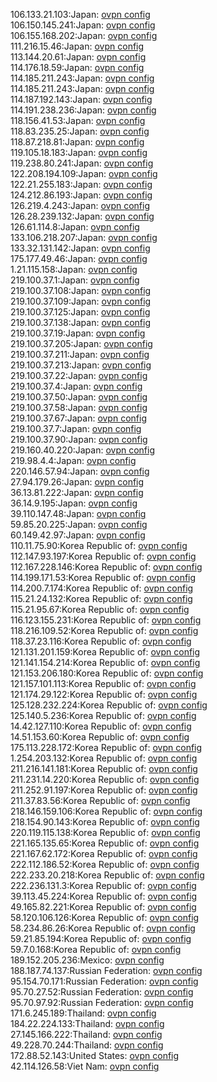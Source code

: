 106.133.21.103:Japan: [ovpn config](vpn/106_133_21_103.ovpn)  
106.150.145.241:Japan: [ovpn config](vpn/106_150_145_241.ovpn)  
106.155.168.202:Japan: [ovpn config](vpn/106_155_168_202.ovpn)  
111.216.15.46:Japan: [ovpn config](vpn/111_216_15_46.ovpn)  
113.144.20.61:Japan: [ovpn config](vpn/113_144_20_61.ovpn)  
114.176.18.59:Japan: [ovpn config](vpn/114_176_18_59.ovpn)  
114.185.211.243:Japan: [ovpn config](vpn/114_185_211_243.ovpn)  
114.185.211.243:Japan: [ovpn config](vpn/114_185_211_243.ovpn)  
114.187.192.143:Japan: [ovpn config](vpn/114_187_192_143.ovpn)  
114.191.238.236:Japan: [ovpn config](vpn/114_191_238_236.ovpn)  
118.156.41.53:Japan: [ovpn config](vpn/118_156_41_53.ovpn)  
118.83.235.25:Japan: [ovpn config](vpn/118_83_235_25.ovpn)  
118.87.218.81:Japan: [ovpn config](vpn/118_87_218_81.ovpn)  
119.105.18.183:Japan: [ovpn config](vpn/119_105_18_183.ovpn)  
119.238.80.241:Japan: [ovpn config](vpn/119_238_80_241.ovpn)  
122.208.194.109:Japan: [ovpn config](vpn/122_208_194_109.ovpn)  
122.21.255.183:Japan: [ovpn config](vpn/122_21_255_183.ovpn)  
124.212.86.193:Japan: [ovpn config](vpn/124_212_86_193.ovpn)  
126.219.4.243:Japan: [ovpn config](vpn/126_219_4_243.ovpn)  
126.28.239.132:Japan: [ovpn config](vpn/126_28_239_132.ovpn)  
126.61.114.8:Japan: [ovpn config](vpn/126_61_114_8.ovpn)  
133.106.218.207:Japan: [ovpn config](vpn/133_106_218_207.ovpn)  
133.32.131.142:Japan: [ovpn config](vpn/133_32_131_142.ovpn)  
175.177.49.46:Japan: [ovpn config](vpn/175_177_49_46.ovpn)  
1.21.115.158:Japan: [ovpn config](vpn/1_21_115_158.ovpn)  
219.100.37.1:Japan: [ovpn config](vpn/219_100_37_1.ovpn)  
219.100.37.108:Japan: [ovpn config](vpn/219_100_37_108.ovpn)  
219.100.37.109:Japan: [ovpn config](vpn/219_100_37_109.ovpn)  
219.100.37.125:Japan: [ovpn config](vpn/219_100_37_125.ovpn)  
219.100.37.138:Japan: [ovpn config](vpn/219_100_37_138.ovpn)  
219.100.37.19:Japan: [ovpn config](vpn/219_100_37_19.ovpn)  
219.100.37.205:Japan: [ovpn config](vpn/219_100_37_205.ovpn)  
219.100.37.211:Japan: [ovpn config](vpn/219_100_37_211.ovpn)  
219.100.37.213:Japan: [ovpn config](vpn/219_100_37_213.ovpn)  
219.100.37.22:Japan: [ovpn config](vpn/219_100_37_22.ovpn)  
219.100.37.4:Japan: [ovpn config](vpn/219_100_37_4.ovpn)  
219.100.37.50:Japan: [ovpn config](vpn/219_100_37_50.ovpn)  
219.100.37.58:Japan: [ovpn config](vpn/219_100_37_58.ovpn)  
219.100.37.67:Japan: [ovpn config](vpn/219_100_37_67.ovpn)  
219.100.37.7:Japan: [ovpn config](vpn/219_100_37_7.ovpn)  
219.100.37.90:Japan: [ovpn config](vpn/219_100_37_90.ovpn)  
219.160.40.220:Japan: [ovpn config](vpn/219_160_40_220.ovpn)  
219.98.4.4:Japan: [ovpn config](vpn/219_98_4_4.ovpn)  
220.146.57.94:Japan: [ovpn config](vpn/220_146_57_94.ovpn)  
27.94.179.26:Japan: [ovpn config](vpn/27_94_179_26.ovpn)  
36.13.81.222:Japan: [ovpn config](vpn/36_13_81_222.ovpn)  
36.14.9.195:Japan: [ovpn config](vpn/36_14_9_195.ovpn)  
39.110.147.48:Japan: [ovpn config](vpn/39_110_147_48.ovpn)  
59.85.20.225:Japan: [ovpn config](vpn/59_85_20_225.ovpn)  
60.149.42.97:Japan: [ovpn config](vpn/60_149_42_97.ovpn)  
110.11.75.90:Korea Republic of: [ovpn config](vpn/110_11_75_90.ovpn)  
112.147.93.197:Korea Republic of: [ovpn config](vpn/112_147_93_197.ovpn)  
112.167.228.146:Korea Republic of: [ovpn config](vpn/112_167_228_146.ovpn)  
114.199.171.53:Korea Republic of: [ovpn config](vpn/114_199_171_53.ovpn)  
114.200.7.174:Korea Republic of: [ovpn config](vpn/114_200_7_174.ovpn)  
115.21.24.132:Korea Republic of: [ovpn config](vpn/115_21_24_132.ovpn)  
115.21.95.67:Korea Republic of: [ovpn config](vpn/115_21_95_67.ovpn)  
116.123.155.231:Korea Republic of: [ovpn config](vpn/116_123_155_231.ovpn)  
118.216.109.52:Korea Republic of: [ovpn config](vpn/118_216_109_52.ovpn)  
118.37.23.116:Korea Republic of: [ovpn config](vpn/118_37_23_116.ovpn)  
121.131.201.159:Korea Republic of: [ovpn config](vpn/121_131_201_159.ovpn)  
121.141.154.214:Korea Republic of: [ovpn config](vpn/121_141_154_214.ovpn)  
121.153.206.180:Korea Republic of: [ovpn config](vpn/121_153_206_180.ovpn)  
121.157.101.113:Korea Republic of: [ovpn config](vpn/121_157_101_113.ovpn)  
121.174.29.122:Korea Republic of: [ovpn config](vpn/121_174_29_122.ovpn)  
125.128.232.224:Korea Republic of: [ovpn config](vpn/125_128_232_224.ovpn)  
125.140.5.236:Korea Republic of: [ovpn config](vpn/125_140_5_236.ovpn)  
14.42.127.110:Korea Republic of: [ovpn config](vpn/14_42_127_110.ovpn)  
14.51.153.60:Korea Republic of: [ovpn config](vpn/14_51_153_60.ovpn)  
175.113.228.172:Korea Republic of: [ovpn config](vpn/175_113_228_172.ovpn)  
1.254.203.132:Korea Republic of: [ovpn config](vpn/1_254_203_132.ovpn)  
211.216.141.181:Korea Republic of: [ovpn config](vpn/211_216_141_181.ovpn)  
211.231.14.220:Korea Republic of: [ovpn config](vpn/211_231_14_220.ovpn)  
211.252.91.197:Korea Republic of: [ovpn config](vpn/211_252_91_197.ovpn)  
211.37.83.56:Korea Republic of: [ovpn config](vpn/211_37_83_56.ovpn)  
218.146.159.106:Korea Republic of: [ovpn config](vpn/218_146_159_106.ovpn)  
218.154.90.143:Korea Republic of: [ovpn config](vpn/218_154_90_143.ovpn)  
220.119.115.138:Korea Republic of: [ovpn config](vpn/220_119_115_138.ovpn)  
221.165.135.65:Korea Republic of: [ovpn config](vpn/221_165_135_65.ovpn)  
221.167.62.172:Korea Republic of: [ovpn config](vpn/221_167_62_172.ovpn)  
222.112.186.52:Korea Republic of: [ovpn config](vpn/222_112_186_52.ovpn)  
222.233.20.218:Korea Republic of: [ovpn config](vpn/222_233_20_218.ovpn)  
222.236.131.3:Korea Republic of: [ovpn config](vpn/222_236_131_3.ovpn)  
39.113.45.224:Korea Republic of: [ovpn config](vpn/39_113_45_224.ovpn)  
49.165.82.221:Korea Republic of: [ovpn config](vpn/49_165_82_221.ovpn)  
58.120.106.126:Korea Republic of: [ovpn config](vpn/58_120_106_126.ovpn)  
58.234.86.26:Korea Republic of: [ovpn config](vpn/58_234_86_26.ovpn)  
59.21.85.194:Korea Republic of: [ovpn config](vpn/59_21_85_194.ovpn)  
59.7.0.168:Korea Republic of: [ovpn config](vpn/59_7_0_168.ovpn)  
189.152.205.236:Mexico: [ovpn config](vpn/189_152_205_236.ovpn)  
188.187.74.137:Russian Federation: [ovpn config](vpn/188_187_74_137.ovpn)  
95.154.70.171:Russian Federation: [ovpn config](vpn/95_154_70_171.ovpn)  
95.70.27.52:Russian Federation: [ovpn config](vpn/95_70_27_52.ovpn)  
95.70.97.92:Russian Federation: [ovpn config](vpn/95_70_97_92.ovpn)  
171.6.245.189:Thailand: [ovpn config](vpn/171_6_245_189.ovpn)  
184.22.224.133:Thailand: [ovpn config](vpn/184_22_224_133.ovpn)  
27.145.166.222:Thailand: [ovpn config](vpn/27_145_166_222.ovpn)  
49.228.70.244:Thailand: [ovpn config](vpn/49_228_70_244.ovpn)  
172.88.52.143:United States: [ovpn config](vpn/172_88_52_143.ovpn)  
42.114.126.58:Viet Nam: [ovpn config](vpn/42_114_126_58.ovpn)  
